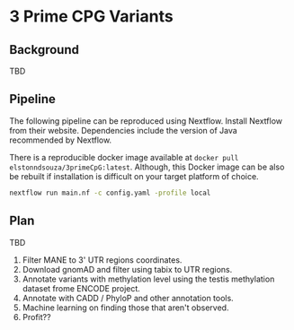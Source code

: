 # 3 Prime CPG Variants 

## Background 

TBD


## Pipeline 

The following pipeline can be reproduced using Nextflow. Install Nextflow from their website. Dependencies include the version of Java recommended by Nextflow. 

There is a reproducible docker image available at `docker pull elstonndsouza/3primeCpG:latest`. Although, this Docker image can be also be rebuilt if installation is difficult on your target platform of choice. 

```bash
nextflow run main.nf -c config.yaml -profile local
```

## Plan 

TBD

1. Filter MANE to 3' UTR regions coordinates. 
2. Download gnomAD and filter using tabix to UTR regions. 
3. Annotate variants with methylation level using the testis methylation dataset frome ENCODE project. 
4. Annotate with CADD / PhyloP and other annotation tools. 
5. Machine learning on finding those that aren't observed. 
6. Profit??